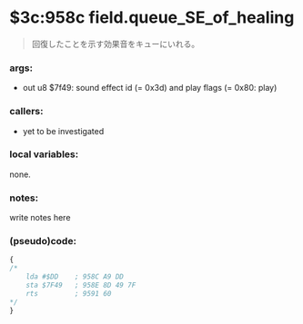 ﻿
# $3c:958c field.queue_SE_of_healing
> 回復したことを示す効果音をキューにいれる。

### args:
+	out u8 $7f49: sound effect id (= 0x3d) and play flags (= 0x80: play)

### callers:
+	yet to be investigated

### local variables:
none.

### notes:
write notes here

### (pseudo)code:
```js
{
/*
    lda #$DD    ; 958C A9 DD
    sta $7F49   ; 958E 8D 49 7F
    rts         ; 9591 60
*/
}
```

